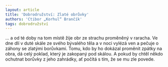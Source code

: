 ```yaml
---
layout: article
title: 'Dobrodružství: Zlaté obrůvky'
authors: 'Ctibor „Korhul“ Brančík'
tags: dobrodružství
---
```


... a od té doby na tom místě žije obr ze strachu proměněný v raracha. Ve dne dlí v duté skále ze svého bývalého těla a v noci vylézá ven a pečuje o záhony se zlatými borůvkami. Tomu, kdo by ho dokázal proměnit zpátky na obra, dá celý poklad, který je zakopaný pod skálou. A pokud by chtěl někdo ochutnat borůvky z jeho zahrádky, ať počítá s tím, že se mu zle povede.
